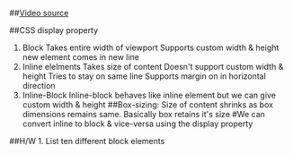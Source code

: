 ##[Video source](https://www.youtube.com/watch?v=YjWktudqGN4)

##CSS display property
1. Block
    Takes entire width of viewport
    Supports custom width & height
    new element comes in new line
3. Inline elelments
    Takes size of content
    Doesn't support custom width & height
    Tries to stay on same line
    Supports margin on in horizontal direction
4. Inline-Block
    Inline-block behaves like inline element but we can give custom width & height
##Box-sizing:
    Size of content shrinks as box dimensions remains same. Basically box retains it's size
#We can convert inline to block & vice-versa using the display property
    

##H/W
    1. List ten different block elements